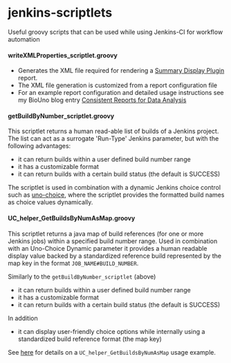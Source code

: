 jenkins-scriptlets
==================

Useful groovy scripts that can be used while using Jenkins-CI for workflow automation
#### writeXMLProperties_scriptlet.groovy
  * Generates the XML file required for rendering a [Summary Display Plugin](https://wiki.jenkins-ci.org/display/JENKINS/Summary+Display+Plugin) report.
  * The XML file generation is customized from a report configuration file
  * For an example report configuration and detailed usage instructions see my BioUno blog entry [Consistent Reports for Data Analysis](http://biouno.org/2014/07/07/Consistent-Reports-for-Data-Analysis)

#### getBuildByNumber_scriptlet.groovy
This scriptlet returns a human read-able list of builds of a Jenkins project. The list can act as a surrogate 'Run-Type' Jenkins parameter, but with the following advantages:
  * it can return builds within a user defined build number range
  * it has a customizable format
  * it can return builds with a certain build status (the default is SUCCESS)
  
The scriptlet is used in combination with a dynamic Jenkins choice control such as [uno-choice](https://github.com/biouno/uno-choice-plugin), where the scriptlet provides the formatted build names as choice values dynamically.

#### UC_helper_GetBuildsByNumAsMap.groovy
This scriptlet returns a java map of build references (for one or more Jenkins jobs) within a specified build number range. Used in combination with an Uno-Choice Dynamic parameter it provides a human readable display value backed by a standardized reference build represented by the map key in the format `JOB_NAME#BUILD_NUMBER`.

Similarly to the `getBuildByNumber_scriptlet` (above)
  * it can return builds within a user defined build number range
  * it has a customizable format
  * it can return builds with a certain build status (the default is SUCCESS)

In addition
  * it can display user-friendly choice options while internally using a standardized build reference format (the map key)

See [here](https://github.com/imoutsatsos/jenkins-scriptlets/wiki/Example_UC_helper_GetBuildsByNumAsMap) for details on a `UC_helper_GetBuildsByNumAsMap` usage example.
